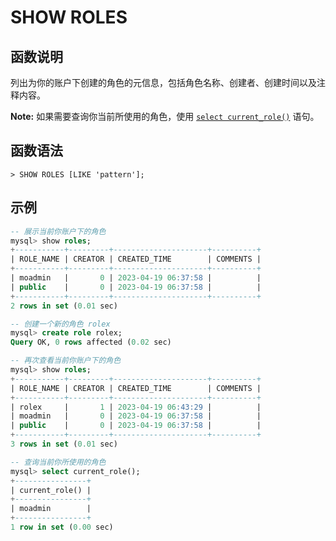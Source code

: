 # **SHOW ROLES**

## **函数说明**

列出为你的账户下创建的角色的元信息，包括角色名称、创建者、创建时间以及注释内容。

__Note:__ 如果需要查询你当前所使用的角色，使用 [`select current_role()`](../../../Functions-and-Operators/system-ops/current_role.md) 语句。

## **函数语法**

```
> SHOW ROLES [LIKE 'pattern'];
```

## **示例**

```sql
-- 展示当前你账户下的角色
mysql> show roles;
+-----------+---------+---------------------+----------+
| ROLE_NAME | CREATOR | CREATED_TIME        | COMMENTS |
+-----------+---------+---------------------+----------+
| moadmin   |       0 | 2023-04-19 06:37:58 |          |
| public    |       0 | 2023-04-19 06:37:58 |          |
+-----------+---------+---------------------+----------+
2 rows in set (0.01 sec)

-- 创建一个新的角色 rolex
mysql> create role rolex;
Query OK, 0 rows affected (0.02 sec)

-- 再次查看当前你账户下的角色
mysql> show roles;
+-----------+---------+---------------------+----------+
| ROLE_NAME | CREATOR | CREATED_TIME        | COMMENTS |
+-----------+---------+---------------------+----------+
| rolex     |       1 | 2023-04-19 06:43:29 |          |
| moadmin   |       0 | 2023-04-19 06:37:58 |          |
| public    |       0 | 2023-04-19 06:37:58 |          |
+-----------+---------+---------------------+----------+
3 rows in set (0.01 sec)

-- 查询当前你所使用的角色
mysql> select current_role();
+----------------+
| current_role() |
+----------------+
| moadmin        |
+----------------+
1 row in set (0.00 sec)
```
